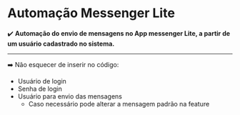 # Automação Messenger Lite
 ✔️ **Automação do envio de mensagens no App messenger Lite, a partir de um usuário cadastrado no sistema.** 
 ***

 ➡️ Não esquecer de inserir no código:
 * Usuário de login
 * Senha de login
 * Usuário para envio das mensagens
    * Caso necessário pode alterar a mensagem padrão na feature
 
